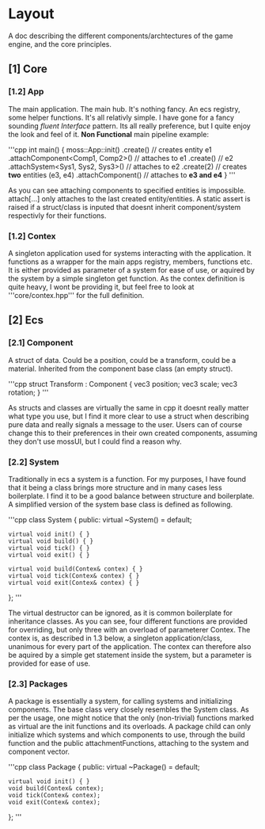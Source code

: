 # Layout
A doc describing the different components/archtectures of the game engine, and
the core principles.


## [1] Core
### [1.2] App
The main application. The main hub. It's nothing fancy. An ecs registry, some
helper functions. It's all relativly simple. I have gone for a fancy sounding
*fluent Interface* pattern. Its all really preference, but I quite enjoy the
look and feel of it. **Non Functional** main pipeline example:

'''cpp
int main() {
    moss::App::init()
        .create() // creates entity e1
            .attachComponent<Comp1, Comp2>() // attaches to e1
        .create() // e2
            .attachSystem<Sys1, Sys2, Sys3>() // attaches to e2
        .create(2) // creates **two** entities (e3, e4)
            .attachComponent<Comp4>() // attaches to **e3 and e4**
}
'''

As you can see attaching components to specified entities is impossible.
attach[...] only attaches to the last created entity/entities. A static assert
is raised if a struct/class is inputed that doesnt inherit component/system
respectivly for their functions.

### [1.2] Contex
A singleton application used for systems interacting with the application. It
functions as a wrapper for the main apps registry, members, functions etc. It
is either provided as parameter of a system for ease of use, or aquired by the
system by a simple singleton get function. As the contex definition is quite
heavy, I wont be providing it, but feel free to look at '''core/contex.hpp'''
for the full definition.


## [2] Ecs
### [2.1] Component
A struct of data. Could be a position, could be a transform, could be a
material. Inherited from the component base class (an empty struct).

'''cpp
struct Transform : Component {
    vec3 position;
    vec3 scale;
    vec3 rotation;
}
'''

As structs and classes are virtually the same in cpp it doesnt really matter
what type you use, but I find it more clear to use a struct when describing pure
data and really signals a message to the user. Users can of course change this
to their preferences in their own created components, assuming they don't use
mossUI, but I could find a reason why.

### [2.2] System
Traditionally in ecs a system is a function. For my purposes, I have found that
it being a class brings more structure and in many cases less boilerplate. I
find it to be a good balance between structure and boilerplate. A simplified 
version of the system base class is defined as following.

'''cpp
class System {
public:
    virtual ~System() = default; 

    virtual void init() { }
    virtual void build() { }
    virtual void tick() { }
    virtual void exit() { }

    virtual void build(Contex& contex) { }
    virtual void tick(Contex& contex) { }
    virtual void exit(Contex& contex) { }
};
'''

The virtual destructor can be ignored, as it is common boilerplate for
inheritance classes. As you can see, four different functions are provided for
overriding, but only three with an overload of parameterer Contex. The contex
is, as described in 1.3 below, a singleton application/class, unanimous for
every part of the application. The contex can therefore also be aquired by a
simple get statement inside the system, but a parameter is provided for ease of
use.

### [2.3] Packages
A package is essentially a system, for calling systems and initializing
components. The base class very closely resembles the System class. As per the
usage, one might notice that the only (non-trivial) functions marked as virtual
are the init functions and its overloads. A package child can only initialize
which systems and which components to use, through the build function and the
public attachmentFunctions, attaching to the system and component vector.

'''cpp
class Package {
public:
    virtual ~Package() = default;

    virtual void init() { }
    void build(Contex& contex);
    void tick(Contex& contex);
    void exit(Contex& contex);
};
'''
